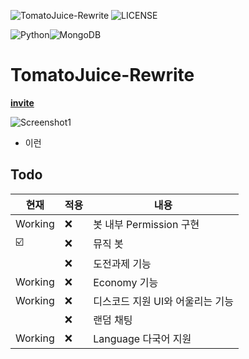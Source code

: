 ![TomatoJuice-Rewrite](https://img.shields.io/badge/TomatoJuice-Rewrite-red)
![LICENSE](https://img.shields.io/github/license/SapoKR/TomatoJuice-Rewrite)

![Python](https://img.shields.io/badge/python-3670A0?logo=python&logoColor=ffdd54)![MongoDB](https://img.shields.io/badge/MongoDB-%234ea94b.svg?logo=mongodb&logoColor=white)

# **TomatoJuice-Rewrite**

**[invite](https://discordapp.com/oauth2/authorize?client_id=470106694014337035&scope=bot&permissions=8)**

![Screenshot1](https://cdn.discordapp.com/attachments/473389341591470081/985121502691201105/unknown.png)

 + 이런

## Todo

| 현재 | 적용 | 내용 |
| -- | -- |----------- |
| Working | ❌ | 봇 내부 Permission 구현|
| ☑️ | ❌ | 뮤직 봇 |
|  | ❌ | 도전과제 기능 |
| Working | ❌ | Economy 기능 |
| Working | ❌ | 디스코드 지원 UI와 어울리는 기능 |
|  | ❌ | 랜덤 채팅 |
| Working | ❌ | Language 다국어 지원 |
